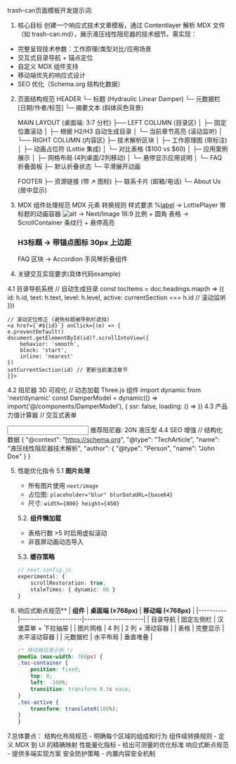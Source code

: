 trash-can页面模板开发提示词:
1. 核心目标
创建一个响应式技术文章模板，通过 Contentlayer 解析 MDX 文件（如 trash-can.md），展示液压线性阻尼器的技术细节。需实现：
- 完整呈现技术参数：工作原理/类型对比/应用场景
- 交互式目录导航 + 锚点定位
- 自定义 MDX 组件支持
- 移动端优先的响应式设计
- SEO 优化（Schema.org 结构化数据）

2. 页面结构规范
    HEADER
    └─ 标题 (Hydraulic Linear Damper)
    └─ 元数据栏 [日期/作者/标签]
    └─ 摘要文本 (斜体灰色背景)

    MAIN LAYOUT (桌面端: 3:7 分栏)
    ├── LEFT COLUMN (目录区)
    │   ├─ 固定位置滚动
    │   ├─ 根据 H2/H3 自动生成目录
    │   └─ 当前章节高亮 (滚动监听)
    │
    └── RIGHT COLUMN (内容区)
        ├─ 技术解析区块
        │   ├─ 工作原理图 (带标注)
        │   ├─ 动画占位符 (Lottie 集成)
        │   └─ 对比表格 ($100 vs $60)
        │
        ├─ 应用案例展示
        │   ├─ 网格布局 (4列桌面/2列移动)
        │   └─ 悬停显示应用说明
        │
        └─ FAQ 折叠面板
            ├─ 默认折叠状态
            └─ 平滑展开动画

    FOOTER
    ├─ 资源链接 (带 ↗ 图标)
    ├─ 联系卡片 (邮箱/电话)
    └─ About Us (居中显示)


3. MDX 组件处理规范
    MDX 元素	转换规则	样式要求
    %[label](url)	→ LottiePlayer	带标题的动画容器
    ![alt](url)	→ Next/Image	16:9 比例 + 圆角
    表格	→ ScrollContainer	条纹行 + 悬停高亮
    ### H3标题	→ 带锚点图标	30px 上边距
    FAQ 区块	→ Accordion	手风琴折叠组件


4. 关键交互实现要求(具体代码example)

 4.1 目录导航系统
 // 自动生成目录
    const tocItems = doc.headings.map(h => ({
    id: h.id,
    text: h.text,
    level: h.level,
    active: currentSection === h.id // 滚动监听
    }))

    // 滚动定位修正 (避免标题被导航栏遮挡)
    <a href={`#${id}`} onClick={(e) => {
    e.preventDefault()
    document.getElementById(id)?.scrollIntoView({ 
        behavior: 'smooth',
        block: 'start',
        inline: 'nearest'
    })
    setCurrentSection(id) // 更新当前激活章节
    }}>

4.2 阻尼器 3D 可视化
    // 动态加载 Three.js 组件
        import dynamic from 'next/dynamic'
        const DamperModel = dynamic(() => import('@/components/DamperModel'), {
        ssr: false,
        loading: () => <Placeholder />
        })
4.3 产品力值计算器
    // 交互式表单
    <form>
    <Input label="盖板重量 (g)" type="number" />
    <Slider label="开启角度" min={0} max={90} />
    <Output>推荐阻尼器: 20N 液压型</Output>
    </form>
4.4 SEO 增强
    // 结构化数据
    {
    "@context": "https://schema.org",
    "@type": "TechArticle",
    "name": "液压线性阻尼器技术解析",
    "author": { "@type": "Person", "name": "John Doe" }
    }

5. 性能优化指令
    5.1 **图片处理**
   - 所有图片使用 `next/image`
   - 占位图: `placeholder="blur" blurDataURL={base64}`
   - 尺寸: `width={800} height={450}`

    5.2. **组件懒加载**
    - 表格行数 >5 时启用虚拟滚动
    - 非首屏动画动态导入

    5.3. **缓存策略**
    ```ts
    // next.config.js
    experimental: {
        scrollRestoration: true,
        staleTimes: { dynamic: 60 }
    }


6. 响应式断点规范**
    | **组件** | **桌面端 (≥768px)** | **移动端 (<768px)** |
    |----------|----------------------|---------------------|
    | 目录导航 | 固定左侧栏 | 汉堡菜单 + 下拉抽屉 |
    | 图片网格 | 4 列 | 2 列 + 滑动容器 |
    | 表格 | 完整显示 | 水平滚动容器 |
    | 元数据栏 | 水平布局 | 垂直堆叠 |

    ```css
    /* 移动端目录示例 */
    @media (max-width: 768px) {
    .toc-container {
        position: fixed;
        top: 0;
        left: -100%;
        transition: transform 0.3s ease;
    }
    .toc-active {
        transform: translateX(100%);
    }
    }

7.总体要点：
    结构化布局规范 - 明确每个区域的组成和行为
    组件级转换规则 - 定义 MDX 到 UI 的精确映射
    性能量化指标 - 给出可测量的优化标准
    响应式断点规范 - 提供多端实现方案
    安全防护策略 - 内置内容安全机制